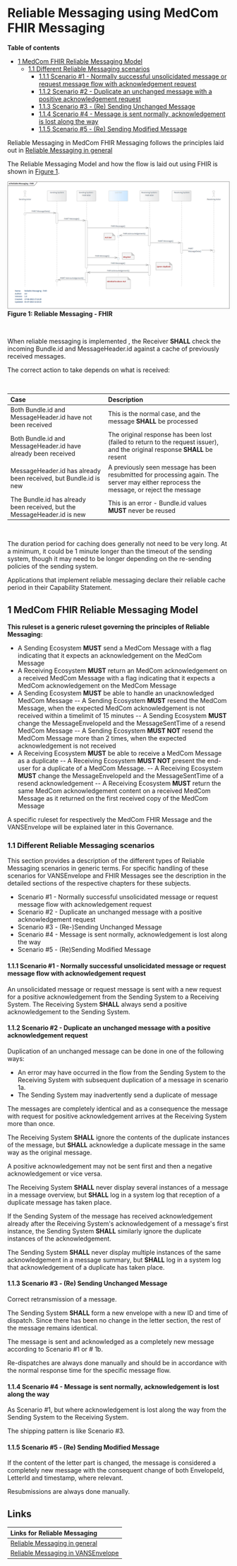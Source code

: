 # Reliable Messaging using MedCom FHIR Messaging
**Table of contents** 
* [1 MedCom FHIR Reliable Messaging Model](#1-medcom-fhir-reliable-messaging-model)
    * [1.1 Different Reliable Messaging scenarios](#11-different-reliable-messaging-scenarios)
        * [1.1.1 Scenario #1 - Normally successful unsolicidated message or request message flow with acknowledgement request](#111-scenario-1---normally-successful-unsolicidated-message-or-request-message-flow-with-acknowledgement-request)
        * [1.1.2 Scenario #2 - Duplicate an unchanged message with a positive acknowledgement request](#112-scenario-2---duplicate-an-unchanged-message-with-a-positive-acknowledgement-request)
        * [1.1.3 Scenario #3 - (Re) Sending Unchanged Message](#113-scenario-3---re-sending-unchanged-message)
        * [1.1.4 Scenario #4 - Message is sent normally, acknowledgement is lost along the way](#114-scenario-4---message-is-sent-normally-acknowledgement-is-lost-along-the-way)
        * [1.1.5 Scenario #5 - (Re) Sending Modified Message](#115-scenario-5---re--sending-modified-message)


Reliable Messaging in MedCom FHIR Messaging follows the principles laid out in [Reliable Messaging in general](020_Governance-for-Reliable-Messaging-in-general.md)

The Reliable Messaging Model and how the flow is laid out using FHIR is shown in <a href="#Fig1">Figure 1</a>.

<figure style="margin-left: 0px; margin-right: 0px; width: 100%;">
<a href="../images/reliable-messaging-fhir_1160x625.png" target="_blank"> <img src="../images/reliable-messaging-fhir_1160x625.png" alt="reliable messaging fhir" style="width:auto; margin-left:0px; margin-right:0px;" id="Fig1"></a>
<figcaption text-align="left"><b>Figure 1: Reliable Messaging - FHIR </b></figcaption>
</figure>
<br>

When reliable messaging is implemented , the Receiver **SHALL** check the incoming Bundle.id and MessageHeader.id against a cache of previously received messages.

The correct action to take depends on what is received:

<br>

| Case                                                            | Description                 |
|:----------------------------------------------------------------|:---------------------------|
| Both Bundle.id and MessageHeader.id have not been received      | This is the normal case, and the message **SHALL** be processed            |
| Both Bundle.id and MessageHeader.id have already been received  | The original response has been lost (failed to return to the request issuer), and the original response **SHALL** be resent|
| MessageHeader.id has already been received, but Bundle.id is new | A previously seen message has been resubmitted for processing again. The server may either reprocess the message, or reject the message|
| The Bundle.id has already been received, but the MessageHeader.id is new | This is an error - Bundle.id values **MUST** never be reused |

<br>

The duration period for caching does generally not need to be very long. At a minimum, it could be 1 minute longer than the timeout of the sending system, though it may need to be longer depending on the re-sending policies of the sending system.

Applications that implement reliable messaging declare their reliable cache period in their Capability Statement.

## 1 MedCom FHIR Reliable Messaging Model

<!-- 
Realiable Messaging is the way to secure that important information sent through messaging is handled thoroughly and either is sent from the Sending Ecosystem, the Sending system and its Messagehandler (MSH), to a Receiving Ecosystem, the Receiving System and its Messagehandler (MSH), or is handled safely manually. In every part of a message chain something go wrong and Reliable Messaging is developed to handle that.

A message sent from the Sending Ecosystem to the intended Receiving Ecosystem can be well received but the returned acknowledgement can be lost. When discovering that the Sending Ecosystem after a well-agreed mutual time hasn't received the acknowledgement, it therefore has to resend the message. That message can be lost and again the Sending Ecosystem will not know whether that the message has been received or not. It will then have to resend the message again. This time it will be received and acknowledged as before and the acknowledgement will eventually reach the original Sending Ecosystem and the message transaction will be fulfilled. The Receiving Ecosystem will in the last event recognize the message as a duplicat and will return exactly the same acknowledgement content as the first time it received the message.
Any of these events can happen over time and therefore Reliable Messaging defines the ruleset used to govern these events.
-->

**This ruleset is a generic ruleset governing the principles of Reliable Messaging:**

- A Sending Ecosystem **MUST** send a MedCom Message with a flag indicating that it expects an acknowledgement on the MedCom Message
- A Receiving Ecosystem **MUST** return an MedCom acknowledgement on a received MedCom Message with a flag indicating that it expects a MedCom acknowledgement on the MedCom Message
- A Sending Ecosystem **MUST** be able to handle an unacknowledged MedCom Message
-- A Sending Ecosystem **MUST** resend the MedCom Message, when the expected MedCom acknowledgement is not received within a timelimit of 15 minutes
-- A Sending Ecosystem **MUST** change the MessageEnvelopeId and the MessageSentTime of a resend MedCom Message
-- A Sending Ecosystem **MUST NOT** resend the MedCom Message more than 2 times, when the expected acknowledgement is not received
- A Receiving Ecosystem **MUST** be able to receive a MedCom Message as a duplicate
-- A Receiving Ecosystem **MUST NOT** present the end-user for a duplicate of a MedCom Message.
-- A Receiving Ecosystem **MUST** change the MessageEnvelopeId and the MessageSentTime of a resend acknowledgement
-- A Receiving Ecosystem **MUST** return the same MedCom acknowledgement content on a received MedCom Message as it returned on the first received copy of the MedCom Message

A specific ruleset for respectively the MedCom FHIR Message and the VANSEnvelope will be explained later in this Governance.

### 1.1 Different Reliable Messaging scenarios

This section provides a description of the different types of Reliable Messaging scenarios in generic terms. For specific handling of these scenarios for VANSEnvelope and FHIR Messages see the description in the detailed sections of the respective chapters for these subjects.

- Scenario #1 - Normally successful unsolicidated message or request message flow with acknowledgement request
- Scenario #2 - Duplicate an unchanged message with a positive acknowledgement request
- Scenario #3 - (Re-)Sending Unchanged Message
- Scenario #4 - Message is sent normally, acknowledgement is lost along the way
- Scenario #5 - (Re)Sending Modified Message

#### 1.1.1 Scenario #1 - Normally successful unsolicidated message or request message flow with acknowledgement request

An unsolicidated message or request message is sent with a new request for a positive acknowledgement from the Sending System to a Receiving System.
The Receiving System **SHALL** always send a positive acknowledgement to the Sending System.

#### 1.1.2 Scenario #2 - Duplicate an unchanged message with a positive acknowledgement request 

Duplication of an unchanged message can be done in one of the following ways:

- An error may have occurred in the flow from the Sending System to the Receiving System with subsequent duplication of a message in scenario 1a.
- The Sending System may inadvertently send a duplicate of message

The messages are completely identical and as a consequence the message with request for positive acknowledgement arrives at the Receiving System more than once.

The Receiving System **SHALL** ignore the contents of the duplicate instances of the message, but **SHALL** acknowledge a duplicate message in the same way as the original message.

A positive acknowledgement may not be sent first and then a negative acknowledgement or vice versa.

The Receiving System **SHALL** never display several instances of a message in a message overview, but **SHALL** log in a system log that reception of a duplicate message has taken place.

If the Sending System of the message has received acknowledgement already after the Receiving System's acknowledgement of a message's first instance, the Sending System **SHALL** similarly ignore the duplicate instances of the acknowledgement.

The Sending System **SHALL** never display multiple instances of the same acknowledgement in a message summary, but **SHALL** log in a system log that acknowledgement of a duplicate has taken place.

#### 1.1.3 Scenario #3 - (Re) Sending Unchanged Message 

Correct retransmission of a message.

The Sending System **SHALL** form a new envelope with a new ID and time of dispatch. Since there has been no change in the letter section, the rest of the message remains identical.

The message is sent and acknowledged as a completely new message according to Scenario #1 or # 1b.

Re-dispatches are always done manually and should be in accordance with the normal response time for the specific message flow.

#### 1.1.4 Scenario #4 - Message is sent normally, acknowledgement is lost along the way

As Scenario #1, but where acknowledgement is lost along the way from the Sending System to the Receiving System.

The shipping pattern is like Scenario #3.

#### 1.1.5 Scenario #5 - (Re) Sending Modified Message

If the content of the letter part is changed, the message is considered a completely new message with the consequent change of both EnvelopeId, LetterId and timestamp, where relevant.

Resubmissions are always done manually.

## Links

| Links for Reliable Messaging|
|:---|
|[Reliable Messaging in general](020_Governance-for-Reliable-Messaging-in-general.md)|
|[Reliable Messaging in VANSEnvelope](032_Reliable_Messaging-VANSEnvelope.md)|
